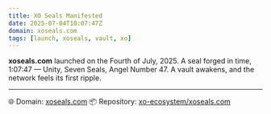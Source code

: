 ```yaml
---
title: XO Seals Manifested
date: 2025-07-04T10:07:47Z
domain: xoseals.com
tags: [launch, xoseals, vault, xo]
---
```


**xoseals.com** launched on the Fourth of July, 2025.
A seal forged in time, 1:07:47 — Unity, Seven Seals, Angel Number 47.
A vault awakens, and the network feels its first ripple.

---

🌐 Domain: [xoseals.com](https://xoseals.com)
📦 Repository: [xo-ecosystem/xoseals.com](https://github.com/xo-ecosystem/xoseals.com)
